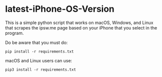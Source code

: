 # latest-iPhone-OS-Version

This is a simple python script that works on macOS, Windows, and Linux that scrapes the ipsw.me page based on your iPhone that you select in the program. 

Do be aware that you must do:

```pip install -r requirements.txt```


macOS and Linux users can use:

```pip3 install -r requirements.txt```
